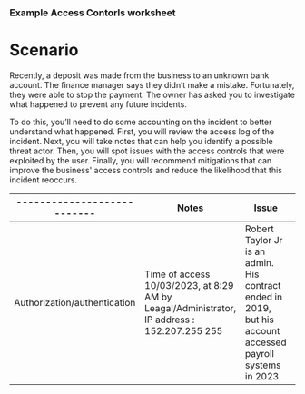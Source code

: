 ### Example Access Contorls worksheet 

# Scenario 
Recently, a deposit was made from the business to an unknown bank account. The finance manager says they didn’t make a mistake. Fortunately, they were able to stop the payment. The owner has asked you to investigate what happened to prevent any future incidents.

To do this, you’ll need to do some accounting on the incident to better understand what happened. First, you will review the access log of the incident. Next, you will take notes that can help you identify a possible threat actor. Then, you will spot issues with the access controls that were exploited by the user. Finally, you will recommend mitigations that can improve the business' access controls and reduce the likelihood that this incident reoccurs.

|--------------------------- |    Notes                                                |     Issue                                       | Recommendations |
|------------------------------|---------------------------------------------------------|-------------------------------------------------|-----------------|
|Authorization/authentication  | Time of access 10/03/2023, at 8:29 AM  by Leagal/Administrator, IP address : 152.207.255 255              |   Robert Taylor Jr is an admin. His contract ended in 2019, but his account accessed payroll systems in 2023.          |   User accounts should expire after 30 days. Contractors should have limited access to business resources.  Enable MFA.              | 